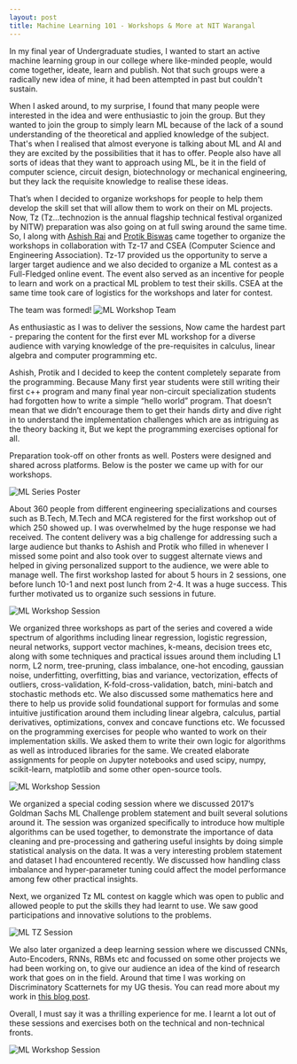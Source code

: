 ```yaml
---
layout: post
title: Machine Learning 101 - Workshops & More at NIT Warangal
---
```


<link rel="stylesheet" type="text/css" href="{{ site.baseurl }}/post.css" />
In my final year of Undergraduate studies, I wanted to start an active machine learning group in our college where like-minded people, would come together, ideate, learn and publish. Not that such groups were a radically new idea of mine, it had been attempted in past but couldn't sustain.

When I asked around, to my surprise, I found that many people were interested in the idea and were enthusiastic to join the group. But they wanted to join the group to simply learn ML because of the lack of a sound understanding of the theoretical and applied knowledge of the subject. That's when I realised that almost everyone is talking about ML and AI and they are excited by the possibilities that it has to offer. People also have all sorts of ideas that they want to approach using ML, be it in the field of computer science, circuit design, biotechnology or mechanical engineering, but they lack the requisite knowledge to realise these ideas.

That’s when I decided to organize workshops for people to help them develop the skill set that will allow them to work on their on ML projects. Now, Tz (Tz...technozion is the annual flagship technical festival organized by NITW) preparation was also going on at full swing around the same time. So, I along with [Ashish Rai](https://www.linkedin.com/in/raishish/) and [Protik Biswas](https://www.linkedin.com/in/protik-biswas-293605109/) came together to organize the workshops in collaboration with Tz-17 and CSEA (Computer Science and Engineering Association). Tz-17 provided us the opportunity to serve a larger target audience and we also decided to organize a ML contest as a Full-Fledged online event. The event also served as an incentive for people to learn and work on a practical ML problem to test their skills. CSEA at the same time took care of logistics for the workshops and later for contest.

The team was formed!
![ML Workshop Team]({{site.baseurl}}/images/ml1.jpg "ML Workshop Team")

As enthusiastic as I was to deliver the sessions, Now came the hardest part - preparing the content for the first ever ML workshop for a diverse audience with varying knowledge of the pre-requisites in calculus, linear algebra and computer programming etc.

 Ashish, Protik and I decided to keep the content completely separate from the programming. Because Many first year students were still writing their first c++ program and many final year non-circuit specialization students had forgotten how to write a simple “hello world” program. That doesn’t mean that we didn’t encourage them to get their hands dirty and dive right in to understand the implementation challenges which are as intriguing as the theory backing it, But we kept the programming exercises optional for all.

Preparation took-off on other fronts as well. Posters were designed and shared across platforms. Below is the poster we came up with for our workshops.

![ML Series Poster]({{site.baseurl}}/images/ml-series.jpg "ML Series Poster")


About 360 people from different engineering specializations and courses such as B.Tech, M.Tech and MCA registered for the first workshop out of which 250 showed up.
I was overwhelmed by the huge response we had received. The content delivery was a big challenge for addressing such a large audience but thanks to Ashish and Protik who filled in whenever I missed some point and also took over to suggest alternate views and helped in giving personalized support to the audience, we were able to manage well. The first workshop lasted for about 5 hours in 2 sessions, one before lunch 10-1 and next post lunch from 2-4. It was a huge success. This further motivated us to organize such sessions in future.

![ML Workshop Session]({{site.baseurl}}/images/ml3.jpg "ML Workshop Session")

We organized three workshops as part of the series and covered a wide spectrum of algorithms including linear regression, logistic regression, neural networks, support vector machines, k-means, decision trees etc, along with some techniques and practical issues around them including L1 norm, L2 norm, tree-pruning, class imbalance, one-hot encoding, gaussian noise, underfitting, overfitting, bias and variance, vectorization, effects of outliers, cross-validation, K-fold-cross-validation, batch, mini-batch and stochastic methods etc. We also discussed some mathematics here and there to help us provide solid foundational support for formulas and some intuitive justification around them including linear algebra, calculus, partial derivatives, optimizations, convex and concave functions etc. We focussed on the programming exercises for people who wanted to work on their implementation skills. We asked them to write their own logic for algorithms as well as introduced libraries for the same. We created elaborate assignments for people on Jupyter notebooks and used scipy, numpy, scikit-learn, matplotlib and some other open-source tools.

![ML Workshop Session]({{site.baseurl}}/images/ml4.png "ML Workshop Session")

We organized a special coding session where we discussed 2017’s Goldman Sachs ML Challenge problem statement and built several solutions around it. The session was organized specifically to introduce how multiple algorithms can be used together, to demonstrate the importance of data cleaning and pre-processing and gathering useful insights by doing simple statistical analysis on the data. It was a very interesting problem statement and dataset I had encountered recently. We discussed how handling class imbalance and hyper-parameter tuning could affect the model performance among few other practical insights.

Next, we organized Tz ML contest on kaggle which was open to public and allowed people to put the skills they had learnt to use. We saw good participations and innovative solutions to the problems.

![ML TZ Session]({{site.baseurl}}/images/tz-ml.jpg "ML TZ Session")

We also later organized a deep learning session where we discussed CNNs, Auto-Encoders, RNNs, RBMs etc and focussed on some other projects we had been working on, to give our audience an idea of the kind of research work that goes on in the field. Around that time I was working on Discriminatory Scatternets for my UG thesis. You can read more about my work in [this blog post](https://architkansal.github.io/Discriminatory-Scatternet).

Overall, I must say it was a thrilling experience for me. I learnt a lot out of these sessions and exercises both on the technical and non-technical fronts.

![ML Workshop Session]({{site.baseurl}}/images/ml2.jpg "ML Workshop Session")

